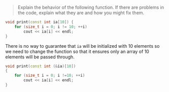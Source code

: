 > Explain the behavior of the following function. If there are problems in the code, explain what they are and how you might fix them.
```cpp
void print(const int ia[10]) {
	for (size_t i = 0; i != 10; ++i)
		cout << ia[i] << endl;
}
```

There is no way to guarantee that `ia` will be initialized with 10 elements so we need to change the function so that it ensures only an array of 10 elements will be passed through.
```cpp
void print(const int (&ia)[10])
{
	for (size_t i = 0; i !=10; ++i)
		cout << ia[i] << endl;
}
```